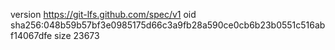 version https://git-lfs.github.com/spec/v1
oid sha256:048b59b57bf3e0985175d66c3a9fb28a590ce0cb6b23b0551c516abf14067dfe
size 23673
